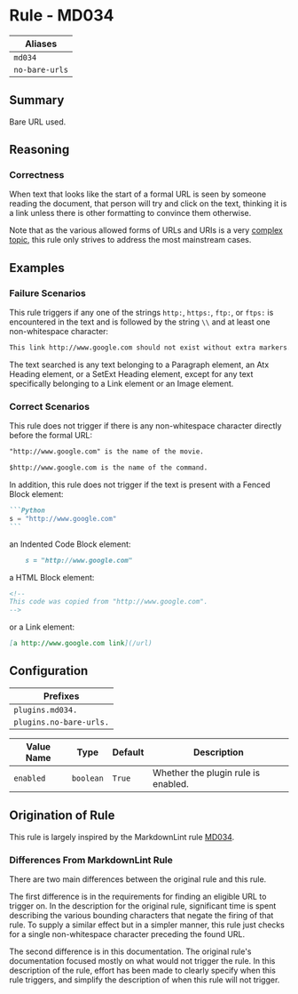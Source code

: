 # Rule - MD034

| Aliases |
| --- |
| `md034` |
| `no-bare-urls` |

## Summary

Bare URL used.

## Reasoning

### Correctness

When text
that looks like the start of a formal URL is seen by someone reading the document,
that person will try and click on the text, thinking it is a link unless
there is other formatting to convince them otherwise.

Note that as the various allowed forms of URLs and URIs is a very
[complex topic](https://stackoverflow.com/questions/30847/regex-to-validate-uris),
this rule only strives to address the most mainstream cases.

## Examples

### Failure Scenarios

This rule triggers if any one of the strings `http:`, `https:`, `ftp:`, or
`ftps:` is encountered in the text and is followed by the string `\\` and at
least one non-whitespace character:

```Markdown
This link http://www.google.com should not exist without extra markers.
```

The text searched is any text belonging to a Paragraph element, an Atx Heading
element, or a SetExt Heading element, except for any text specifically belonging
to a Link element or an Image element.

### Correct Scenarios

This rule does not trigger if there is any non-whitespace character directly before the
formal URL:

```Markdown
"http://www.google.com" is the name of the movie.

$http://www.google.com is the name of the command.
```

In addition, this rule does not trigger if the text is present with a
Fenced Block element:

````Markdown
```Python
s = "http://www.google.com"
```
````

an Indented Code Block element:

````Markdown
    s = "http://www.google.com"
````

a HTML Block element:

````Markdown
<!--
This code was copied from "http://www.google.com".
-->
````

or a Link element:

````Markdown
[a http://www.google.com link](/url)
````

## Configuration

| Prefixes |
| --- |
| `plugins.md034.` |
| `plugins.no-bare-urls.` |

| Value Name | Type | Default | Description |
| -- | -- | -- | -- |
| `enabled` | `boolean` | `True` | Whether the plugin rule is enabled. |

## Origination of Rule

This rule is largely inspired by the MarkdownLint rule
[MD034](https://github.com/DavidAnson/markdownlint/blob/main/doc/Rules.md#md034---bare-url-used).

### Differences From MarkdownLint Rule

There are two main differences between the original rule and this rule.

The first difference is in the requirements for finding an eligible URL to trigger
on.  In the description for the original rule, significant time is spent describing the
various bounding characters that negate the firing of that rule.  To supply a
similar effect but in a simpler manner, this rule just checks for a single non-whitespace
character preceding the found URL.

The second difference is in this documentation.  The original rule's documentation
focused mostly on what would not trigger the rule.  In this description of the rule,
effort has been made to clearly specify when this rule triggers, and simplify the
description of when this rule will not trigger.
